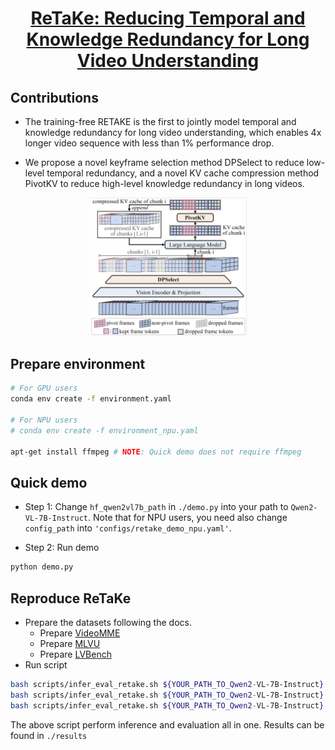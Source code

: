 <h1 align="center"> <a href=https://arxiv.org/abs/2412.20504>ReTaKe: Reducing Temporal and Knowledge Redundancy for Long Video Understanding</a></h2>

## Contributions

- The training-free RETAKE is the first to jointly model temporal and knowledge redundancy for long video understanding, which enables 4x longer video sequence with less than 1% performance drop.

- We propose a novel keyframe selection method DPSelect to reduce low-level temporal redundancy, and a novel KV cache compression method PivotKV to reduce high-level knowledge redundancy in long videos.

<p align="center">
<img src="misc/overview.png" width=50%/>
</p>

## Prepare environment
```bash
# For GPU users
conda env create -f environment.yaml

# For NPU users
# conda env create -f environment_npu.yaml

apt-get install ffmpeg # NOTE: Quick demo does not require ffmpeg
```

## Quick demo
- Step 1:
Change `hf_qwen2vl7b_path` in `./demo.py` into your path to `Qwen2-VL-7B-Instruct`. Note that for NPU users, you need also change `config_path` into `'configs/retake_demo_npu.yaml'`.

- Step 2:
Run demo
```bash
python demo.py
```

## Reproduce ReTaKe
- Prepare the datasets following the docs.
  - Prepare [VideoMME](docs/prepare_videomme.md)
  - Prepare [MLVU](docs/prepare_mlvu.md)
  - Prepare [LVBench](docs/prepare_lvbench.md)
- Run script
```bash
bash scripts/infer_eval_retake.sh ${YOUR_PATH_TO_Qwen2-VL-7B-Instruct} configs/retake_videomme.yaml 8
bash scripts/infer_eval_retake.sh ${YOUR_PATH_TO_Qwen2-VL-7B-Instruct} configs/retake_mlvu.yaml 8
bash scripts/infer_eval_retake.sh ${YOUR_PATH_TO_Qwen2-VL-7B-Instruct} configs/retake_lvbench.yaml 8
```
The above script perform inference and evaluation all in one. Results can be found in `./results`
